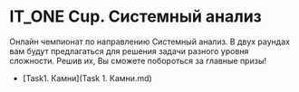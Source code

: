# IT_ONE Cup. Системный анализ

Онлайн чемпионат по направлению Системный анализ. В двух раундах вам будут предлагаться для решения задачи разного уровня сложности. Решив их, Вы сможете побороться за главные призы!

* [Task1. Камни](Task 1. Камни.md)
